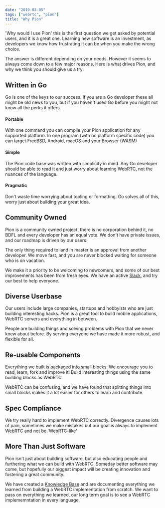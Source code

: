 ```yaml
---
date: "2019-03-05"
tags: ["webrtc", "pion"]
title: "Why Pion"
---
```

'Why would I use Pion' this is the first question we get asked by potential users, and it is a great one. Learning new software is an investment, as developers we know how frustrating it can be when you make the wrong choice.

The answer is different depending on your needs. However it seems to always come down to a few major reasons. Here is what drives Pion, and why we think you should give us a try.

## Written in Go
Go is one of the keys to our success. If you are a Go developer these all might be old news to you, but if you haven't used Go before you might not know all the perks it offers.

#### Portable
With one command you can compile your Pion application for any supported platform. In one program (with no platform specific code) you can target FreeBSD, Android, macOS and your Browser (WASM)

#### Simple
The Pion code base was written with simplicity in mind. Any Go developer should be able to read it and just worry about learning WebRTC, not the nuances of the language.

#### Pragmatic
Don't waste time worrying about tooling or formatting. Go solves all of this, worry just about building your great idea.

## Community Owned
Pion is a community owned project, there is no corporation behind it, no BDFL and every developer has an equal vote. We don't have private issues, and our roadmap is driven by our users.

The only thing required to land in master is an approval from another developer. We move fast, and you are never blocked waiting for someone who is on vacation.

We make it a priority to be welcoming to newcomers, and some of our best improvements has been from fresh eyes. We have an active [Slack](../../slack), and try our best to help everyone.

## Diverse Userbase
Our users include large companies, startups and hobbyists who are just building interesting hacks. Pion is a great tool to build mobile applications, WebRTC servers and everything in between.

People are building things and solving problems with Pion that we never knew about before. By serving everyone we have made it more robust, and flexible for all.

## Re-usable Components
Everything we built is packaged into small blocks. We encourage you to read, learn, fork and improve it! Build interesting things using the same building blocks as WebRTC.

WebRTC can be confusing, and we have found that splitting things into small blocks makes it a lot easier for others to learn and contribute.

## Spec Compliance
We try really hard to implement WebRTC correctly. Divergence causes lots of pain, sometimes we make mistakes but our goal is always to implement WebRTC and not be 'WebRTC-like'

## More Than Just Software
Pion isn't just about building software, but also educating people and furthering what we can build with WebRTC. Someday better software may come, but hopefully our biggest impact will be creating innovation and fostering a great community.

We have created a [Knowledge Base](../../knowledge-base/) and are documenting everything we learned from building a WebRTC implementation from scratch. We want to pass on everything we learned, our long term goal is to see a WebRTC implememntation in every language.
